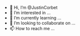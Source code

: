 - 👋 Hi, I’m @JustinCorbet
- 👀 I’m interested in ...
- 🌱 I’m currently learning ...
- 💞️ I’m looking to collaborate on ...
- 📫 How to reach me ...

<!---
JustinCorbet/JustinCorbet is a ✨ special ✨ repository because its `README.md` (this file) appears on your GitHub profile.
You can click the Preview link to take a look at your changes.
--->
